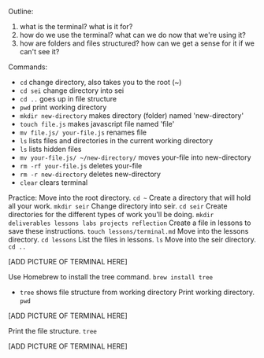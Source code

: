 Outline:
1. what is the terminal? what is it for?
2. how do we use the terminal? what can we do now that we're using it?
3. how are folders and files structured? how can we get a sense for it if we can't see it?

Commands:
- `cd` change directory, also takes you to the root (~)
- `cd sei` change directory into sei
- `cd ..` goes up in file structure
- `pwd` print working directory
- `mkdir new-directory` makes directory (folder) named 'new-directory'
- `touch file.js` makes javascript file named 'file'
- `mv file.js/ your-file.js` renames file
- `ls` lists files and directories in the current working directory
- `ls` lists hidden files
- `mv your-file.js/ ~/new-directory/` moves your-file into new-directory 
- `rm -rf your-file.js` deletes your-file
- `rm -r new-directory` deletes new-directory
- `clear` clears terminal 

Practice:
Move into the root directory. 
`cd ~` 
Create a directory that will hold all your work.
`mkdir seir`
Change directory into seir.
`cd seir`
Create directories for the different types of work you'll be doing.
`mkdir deliverables lessons labs projects reflection`
Create a file in lessons to save these instructions.
`touch lessons/terminal.md`
Move into the lessons directory.
`cd lessons`
List the files in lessons.
`ls`
Move into the seir directory.
`cd ..`

[ADD PICTURE OF TERMINAL HERE]

Use Homebrew to install the tree command.
`brew install tree`
- `tree` shows file structure from working directory
Print working directory.
`pwd`

[ADD PICTURE OF TERMINAL HERE]

Print the file structure.
`tree`

[ADD PICTURE OF TERMINAL HERE]

